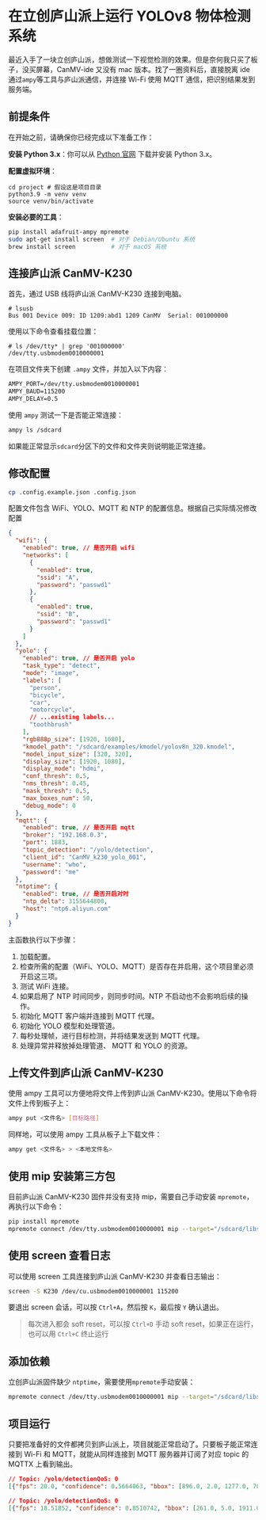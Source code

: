 # 在立创庐山派上运行 YOLOv8 物体检测系统

最近入手了一块立创庐山派，想做测试一下视觉检测的效果。但是奈何我只买了板子，没买屏幕，CanMV-ide 又没有 mac 版本。找了一圈资料后，直接脱离 ide 通过`ampy`等工具与庐山派通信，并连接 Wi-Fi 使用 MQTT 通信，把识别结果发到服务端。

## 前提条件

在开始之前，请确保你已经完成以下准备工作：

**安装 Python 3.x**：你可以从 [Python 官网](https://www.python.org/downloads/) 下载并安装 Python 3.x。

**配置虚拟环境**：

```shell
cd project # 假设这是项目目录
python3.9 -m venv venv
source venv/bin/activate
```

**安装必要的工具**：

```bash
pip install adafruit-ampy mpremote
sudo apt-get install screen  # 对于 Debian/Ubuntu 系统
brew install screen          # 对于 macOS 系统
```

## 连接庐山派 CanMV-K230

首先，通过 USB 线将庐山派 CanMV-K230 连接到电脑。

```shell
# lsusb
Bus 001 Device 009: ID 1209:abd1 1209 CanMV  Serial: 001000000
```

使用以下命令查看挂载位置：

```shell
# ls /dev/tty* | grep '001000000'
/dev/tty.usbmodem0010000001
```

在项目文件夹下创建 `.ampy` 文件，并加入以下内容：

```txt
AMPY_PORT=/dev/tty.usbmodem0010000001
AMPY_BAUD=115200
AMPY_DELAY=0.5
```

使用 `ampy` 测试一下是否能正常连接：

```bash
ampy ls /sdcard
```

如果能正常显示`sdcard`分区下的文件和文件夹则说明能正常连接。

## 修改配置

```bash
cp .config.example.json .config.json
```

配置文件包含 WiFi、YOLO、MQTT 和 NTP 的配置信息。根据自己实际情况修改配置

```json
{
  "wifi": {
    "enabled": true, // 是否开启 wifi
    "networks": [
      {
        "enabled": true,
        "ssid": "A",
        "password": "passwd1"
      },
      {
        "enabled": true,
        "ssid": "B",
        "password": "passwd1"
      }
    ]
  },
  "yolo": {
    "enabled": true, // 是否开启 yolo
    "task_type": "detect",
    "mode": "image",
    "labels": [
      "person",
      "bicycle",
      "car",
      "motorcycle",
      // ...existing labels...
      "toothbrush"
    ],
    "rgb888p_size": [1920, 1080],
    "kmodel_path": "/sdcard/examples/kmodel/yolov8n_320.kmodel",
    "model_input_size": [320, 320],
    "display_size": [1920, 1080],
    "display_mode": "hdmi",
    "conf_thresh": 0.5,
    "nms_thresh": 0.45,
    "mask_thresh": 0.5,
    "max_boxes_num": 50,
    "debug_mode": 0
  },
  "mqtt": {
    "enabled": true, // 是否开启 mqtt
    "broker": "192.168.0.3",
    "port": 1883,
    "topic_detection": "/yolo/detection",
    "client_id": "CanMV_k230_yolo_001",
    "username": "who",
    "password": "me"
  },
  "ntptime": {
    "enabled": true, // 是否开启对时
    "ntp_delta": 3155644800,
    "host": "ntp6.aliyun.com"
  }
}
```

主函数执行以下步骤：

1. 加载配置。
2. 检查所需的配置（WiFi、YOLO、MQTT）是否存在并启用，这个项目里必须开启这三项。
3. 测试 WiFi 连接。
4. 如果启用了 NTP 时间同步，则同步时间。NTP 不启动也不会影响后续的操作。
5. 初始化 MQTT 客户端并连接到 MQTT 代理。
6. 初始化 YOLO 模型和处理管道。
7. 每秒处理帧，进行目标检测，并将结果发送到 MQTT 代理。
8. 处理异常并释放掉处理管道、 MQTT 和 YOLO 的资源。

## 上传文件到庐山派 CanMV-K230

使用 ampy 工具可以方便地将文件上传到庐山派 CanMV-K230。使用以下命令将文件上传到板子上：

```bash
ampy put <文件名> [目标路径]
```

同样地，可以使用 ampy 工具从板子上下载文件：

```bash
ampy get <文件名> > <本地文件名>
```

## 使用 mip 安装第三方包

目前庐山派 CanMV-K230 固件并没有支持 mip，需要自己手动安装 `mpremote`，再执行以下命令：

```bash
pip install mpremote
mpremote connect /dev/tty.usbmodem0010000001 mip --target="/sdcard/libs" install mip
```

## 使用 screen 查看日志

可以使用 screen 工具连接到庐山派 CanMV-K230 并查看日志输出：

```bash
screen -S K230 /dev/cu.usbmodem0010000001 115200
```

要退出 screen 会话，可以按 `Ctrl+A`，然后按 `K`，最后按 `Y` 确认退出。

> 每次进入都会 soft reset，可以按 `Ctrl+D` 手动 soft reset，如果正在运行，也可以用 `Ctrl+C` 终止运行

## 添加依赖

立创庐山派固件缺少 `ntptime`，需要使用`mpremote`手动安装：

```bash
mpremote connect /dev/tty.usbmodem0010000001 mip --target="/sdcard/libs" install ntptime
```

## 项目运行

只要把准备好的文件都拷贝到庐山派上，项目就能正常启动了。只要板子能正常连接到 Wi-Fi 和 MQTT，就能从同样连接到 MQTT 服务器并订阅了对应 topic 的 MQTTX 上看到输出。

```json
// Topic: /yolo/detectionQoS: 0
[{"fps": 20.0, "confidence": 0.5664063, "bbox": [896.0, 2.0, 1277.0, 701.0], "label": "person"}]

// Topic: /yolo/detectionQoS: 0
[{"fps": 18.51852, "confidence": 0.8510742, "bbox": [261.0, 5.0, 1911.0, 1042.0], "label": "person"}]
```
